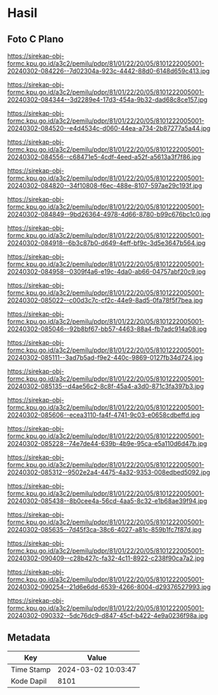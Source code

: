# Hasil

## Foto C Plano

https://sirekap-obj-formc.kpu.go.id/a3c2/pemilu/pdpr/81/01/22/20/05/8101222005001-20240302-084226--7d02304a-923c-4442-88d0-6148d659c413.jpg

https://sirekap-obj-formc.kpu.go.id/a3c2/pemilu/pdpr/81/01/22/20/05/8101222005001-20240302-084344--3d2289e4-17d3-454a-9b32-dad68c8ce157.jpg

https://sirekap-obj-formc.kpu.go.id/a3c2/pemilu/pdpr/81/01/22/20/05/8101222005001-20240302-084520--e4d4534c-d060-44ea-a734-2b87277a5a44.jpg

https://sirekap-obj-formc.kpu.go.id/a3c2/pemilu/pdpr/81/01/22/20/05/8101222005001-20240302-084556--c68471e5-4cdf-4eed-a52f-a5613a3f7f86.jpg

https://sirekap-obj-formc.kpu.go.id/a3c2/pemilu/pdpr/81/01/22/20/05/8101222005001-20240302-084820--34f10808-f6ec-488e-8107-597ae29c193f.jpg

https://sirekap-obj-formc.kpu.go.id/a3c2/pemilu/pdpr/81/01/22/20/05/8101222005001-20240302-084849--9bd26364-4978-4d66-8780-b99c676bc1c0.jpg

https://sirekap-obj-formc.kpu.go.id/a3c2/pemilu/pdpr/81/01/22/20/05/8101222005001-20240302-084918--6b3c87b0-d649-4eff-bf9c-3d5e3647b564.jpg

https://sirekap-obj-formc.kpu.go.id/a3c2/pemilu/pdpr/81/01/22/20/05/8101222005001-20240302-084958--0309f4a6-e19c-4da0-ab66-04757abf20c9.jpg

https://sirekap-obj-formc.kpu.go.id/a3c2/pemilu/pdpr/81/01/22/20/05/8101222005001-20240302-085022--c00d3c7c-cf2c-44e9-8ad5-0fa78f5f7bea.jpg

https://sirekap-obj-formc.kpu.go.id/a3c2/pemilu/pdpr/81/01/22/20/05/8101222005001-20240302-085046--92b8bf67-bb57-4463-88a4-fb7adc914a08.jpg

https://sirekap-obj-formc.kpu.go.id/a3c2/pemilu/pdpr/81/01/22/20/05/8101222005001-20240302-085111--3ad7b5ad-f9e2-440c-9869-0127fb34d724.jpg

https://sirekap-obj-formc.kpu.go.id/a3c2/pemilu/pdpr/81/01/22/20/05/8101222005001-20240302-085135--d4ae56c2-8c8f-45a4-a3d0-871c3fa397b3.jpg

https://sirekap-obj-formc.kpu.go.id/a3c2/pemilu/pdpr/81/01/22/20/05/8101222005001-20240302-085606--ecea3110-fa4f-4741-9c03-e0658cdbeffd.jpg

https://sirekap-obj-formc.kpu.go.id/a3c2/pemilu/pdpr/81/01/22/20/05/8101222005001-20240302-085228--74e7de44-639b-4b9e-95ca-e5a110d6d47b.jpg

https://sirekap-obj-formc.kpu.go.id/a3c2/pemilu/pdpr/81/01/22/20/05/8101222005001-20240302-085312--9502e2a4-4475-4a32-9353-008edbed5092.jpg

https://sirekap-obj-formc.kpu.go.id/a3c2/pemilu/pdpr/81/01/22/20/05/8101222005001-20240302-085438--8b0cee4a-56cd-4aa5-8c32-e1b68ae39f94.jpg

https://sirekap-obj-formc.kpu.go.id/a3c2/pemilu/pdpr/81/01/22/20/05/8101222005001-20240302-085635--7d45f3ca-38c6-4027-a81c-859b1fc7f87d.jpg

https://sirekap-obj-formc.kpu.go.id/a3c2/pemilu/pdpr/81/01/22/20/05/8101222005001-20240302-090409--c28b427c-fa32-4c11-8922-c238f90ca7a2.jpg

https://sirekap-obj-formc.kpu.go.id/a3c2/pemilu/pdpr/81/01/22/20/05/8101222005001-20240302-090254--21d6e6dd-6539-4266-8004-d29376527993.jpg

https://sirekap-obj-formc.kpu.go.id/a3c2/pemilu/pdpr/81/01/22/20/05/8101222005001-20240302-090332--5dc76dc9-d847-45cf-b422-4e9a0236f98a.jpg


## Metadata

| Key        | Value               |
| ---------- | ------------------- |
| Time Stamp | 2024-03-02 10:03:47 |
| Kode Dapil | 8101                |



